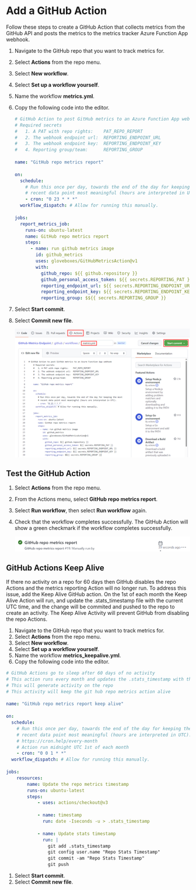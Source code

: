 # Add a GitHub Action

Follow these steps to create a GitHub Action that collects metrics from the GitHub API and posts the metrics to the metrics tracker Azure Function App webhook.

1. Navigate to the GitHub repo that you want to track metrics for.
1. Select **Actions** from the repo menu.
1. Select **New workflow**.
1. Select **Set up a workflow yourself**.
1. Name the workflow **metrics.yml**.
1. Copy the following code into the editor.

    ```yml
    # GitHub Action to post GitHub metrics to an Azure Function App webhook
    # Required secrets
    #   1. A PAT with repo rights:    PAT_REPO_REPORT
    #   2. The webhook endpoint url:  REPORTING_ENDPOINT_URL
    #   3. The webhook endpoint key:  REPORTING_ENDPOINT_KEY
    #   4. Reporting group/team:      REPORTING_GROUP

    name: "GitHub repo metrics report"

    on:
      schedule:
        # Run this once per day, towards the end of the day for keeping the most
        # recent data point most meaningful (hours are interpreted in UTC).
        - cron: "0 23 * * *"
      workflow_dispatch: # Allow for running this manually.

    jobs:
      report_metrics_job:
        runs-on: ubuntu-latest
        name: GitHub repo metrics report
        steps:
          - name: run github metrics image
            id: github_metrics
            uses: gloveboxes/GitHubMetricsAction@v1
            with:
              github_repo: ${{ github.repository }}
              github_personal_access_token: ${{ secrets.REPORTING_PAT }}
              reporting_endpoint_url: ${{ secrets.REPORTING_ENDPOINT_URL }}
              reporting_endpoint_key: ${{ secrets.REPORTING_ENDPOINT_KEY }}
              reporting_group: $${{ secrets.REPORTING_GROUP }}
    ```

1. Select **Start commit**.
1. Select **Commit new file**.

    ![This image overviews steps take to deploy the GitHub Action](../img/add-github-action.png)

## Test the GitHub Action

1. Select **Actions** from the repo menu.
1. From the Actions menu, select **GitHub repo metrics report**.
1. Select **Run workflow**, then select **Run workflow** again.
1. Check that the workflow completes successfully. The GitHub Action will show a green checkmark if the workflow completes successfully.

    ![This image overviews steps take to deploy the GitHub Action](../img/test-github-action.png)

## GitHub Actions Keep Alive

If there no activity on a repo for 60 days then GitHub disables the repo Actions and the metrics reporting Action will no longer run. To address this issue, add the Keep Alive GitHub action. On the 1st of each month the Keep Alive Action will run, and update the .stats_timestamp file with the current UTC time, and the change will be commited and pushed to the repo to create an activity. The Keep Alive Activity will prevent GitHub from disabling the repo Actions.

1. Navigate to the GitHub repo that you want to track metrics for.
1. Select **Actions** from the repo menu.
1. Select **New workflow**.
1. Select **Set up a workflow yourself**.
1. Name the workflow **metrics_keepalive.yml**.
1. Copy the following code into the editor.

```yml
# GitHub Actions go to sleep after 60 days of no activity
# This action runs every month and updates the .stats_timestamp with the current UTC
# This will generate activity on the repo
# This activity will keep the git hub repo metrics action alive

name: "GitHub repo metrics report keep alive"

on:
  schedule:
    # Run this once per day, towards the end of the day for keeping the most
    # recent data point most meaningful (hours are interpreted in UTC).
    # https://cron.help/every-month
    # Action run midnight UTC 1st of each month
    - cron: "0 0 1 * *"
  workflow_dispatch: # Allow for running this manually.

jobs:
    resources:
        name: Update the repo metrics timestamp
        runs-on: ubuntu-latest
        steps:
            - uses: actions/checkout@v3

            - name: timestamp
              run: date -Iseconds -u > .stats_timestamp

            - name: Update stats timestamp
              run: |
                git add .stats_timestamp
                git config user.name "Repo Stats Timestamp"
                git commit -am "Repo Stats Timestamp"
                git push
```

1. Select **Start commit**.
1. Select **Commit new file**.

